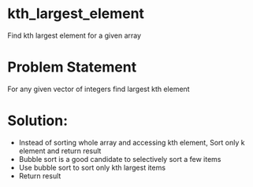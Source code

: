# kth_largest_element
Find kth largest element for a given array

# Problem Statement
For any given vector of integers find largest kth element

# Solution:
- Instead of sorting whole array and accessing kth element, Sort only k element and return result
- Bubble sort is a good candidate to selectively sort a few items
- Use bubble sort to sort only kth largest items
- Return result